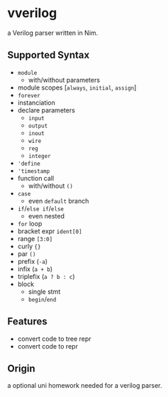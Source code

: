 # vverilog
a Verilog parser written in Nim.

## Supported Syntax
- `module`
  - with/without parameters
- module scopes [`always`, `initial`, `assign`]
- `forever`
- instanciation
- declare parameters
  - `input`
  - `output`
  - `inout`
  - `wire`
  - `reg`
  - `integer`
- `'define`
- `'timestamp`
- function call
  - with/without `()`
- `case`
  - even `default` branch
- `if`/`else if`/`else`
  - even nested
- `for` loop
- bracket expr `ident[0]`
- range `[3:0]`
- curly `{}`
- par `()`
- prefix (`-a`)
- infix (`a + b`)
- triplefix (`a ? b : c`)
- block
  - single stmt
  - `begin`/`end`

## Features
- convert code to tree repr
- convert code to repr

## Origin
a optional uni homework needed for a verilog parser.
